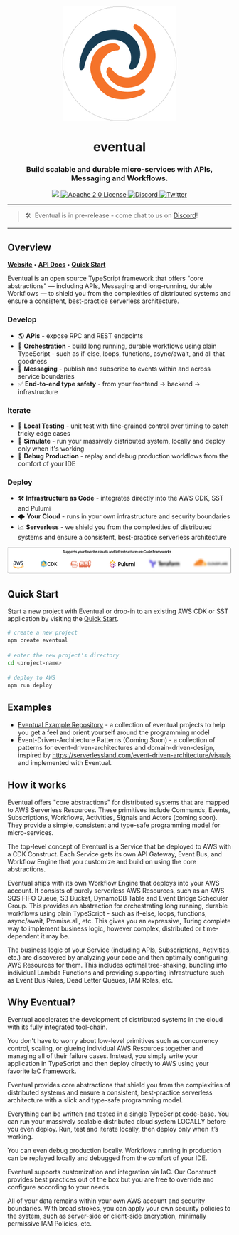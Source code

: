 <div align="center">
  <a href="https://eventual.net">
    <img src="assets/eventual-logo-white-bg-128px.svg" />
  </a>
  <br />
  <h1>eventual</h1>
  <h3>
  Build scalable and durable micro-services with APIs, Messaging and Workflows.
  </h3>
  
  
  <a href="https://badge.fury.io/js/@eventual%2Fcore.svg">
    <img src="https://badge.fury.io/js/@eventual%2Fcore.svg" />
  </a>
  <a href="https://github.com/eventual/eventual/blob/main/LICENSE">
    <img alt="Apache 2.0 License" src="https://img.shields.io/github/license/functionless/eventual" />
  </a>
  <a href="https://discord.gg/8hfnTn3QDT">
    <img alt="Discord" src="https://img.shields.io/discord/985291961885949973?color=7389D8&label&logo=discord&logoColor=ffffff" />
  </a>
  <a href="https://twitter.com/EventualCloud">
    <img alt="Twitter" src="https://img.shields.io/twitter/url.svg?label=%40EventualCloud&style=social&url=https%3A%2F%2Ftwitter.com%2FEventualCloud" />
  </a>
</div>

---

> 🛠&nbsp; Eventual is in pre-release - come chat to us on [Discord](https://discord.gg/8hfnTn3QDT)!

---

## Overview

**[Website](https://eventual.net/) • [API Docs](https://docs.eventual.net) • [Quick Start](https://docs.eventual.net/getting-started)**

Eventual is an open source TypeScript framework that offers "core abstractions" — including APIs, Messaging and long-running, durable Workflows — to shield you from the complexities of distributed systems and ensure a consistent, best-practice serverless architecture.

### Develop

- 🌎 **APIs** - expose RPC and REST endpoints
- 🚦 **Orchestration** - build long running, durable workflows using plain TypeScript - such as if-else, loops, functions, async/await, and all that goodness
- 💬 **Messaging** - publish and subscribe to events within and across service boundaries
- ✅ **End-to-end type safety** - from your frontend → backend → infrastructure

### Iterate

- 🧪 **Local Testing** - unit test with fine-grained control over timing to catch tricky edge cases
- 🤖 **Simulate** - run your massively distributed system, locally and deploy only when it's working
- 🐞 **Debug Production** - replay and debug production workflows from the comfort of your IDE

### Deploy

- 🛠 **Infrastructure as Code** - integrates directly into the AWS CDK, SST and Pulumi
- 🌩️ **Your Cloud** - runs in your own infrastructure and security boundaries
- 📈 **Serverless** - we shield you from the complexities of distributed systems and ensure a consistent, best-practice serverless architecture

<p align="center">
  <img src="assets/logo-banner.svg" height="60px"  />
</p>

## Quick Start

Start a new project with Eventual or drop-in to an existing AWS CDK or SST application by visiting the [Quick Start](https://docs.eventual.net/getting-started).

```sh
# create a new project
npm create eventual

# enter the new project's directory
cd <project-name>

# deploy to AWS
npm run deploy
```

## Examples

- [Eventual Example Repository](https://github.com/functionless/eventual-examples) - a collection of eventual projects to help you get a feel and orient yourself around the programming model
- Event-Driven-Architecture Patterns (Coming Soon) - a collection of patterns for event-driven-architectures and domain-driven-design, inspired by https://serverlessland.com/event-driven-architecture/visuals and implemented with Eventual.

## How it works

Eventual offers "core abstractions" for distributed systems that are mapped to AWS Serverless Resources. These primitives include Commands, Events, Subscriptions, Workflows, Activities, Signals and Actors (coming soon). They provide a simple, consistent and type-safe programming model for micro-services.

The top-level concept of Eventual is a Service that be deployed to AWS with a CDK Construct. Each Service gets its own API Gateway, Event Bus, and Workflow Engine that you customize and build on using the core abstractions.

Eventual ships with its own Workflow Engine that deploys into your AWS account. It consists of purely serverless AWS Resources, such as an AWS SQS FIFO Queue, S3 Bucket, DynamoDB Table and Event Bridge Scheduler Group. This provides an abstraction for orchestrating long running, durable workflows using plain TypeScript - such as if-else, loops, functions, async/await, Promise.all, etc. This gives you an expressive, Turing complete way to implement business logic, however complex, distributed or time-dependent it may be.

The business logic of your Service (including APIs, Subscriptions, Activities, etc.) are discovered by analyzing your code and then optimally configuring AWS Resources for them. This includes optimal tree-shaking, bundling into individual Lambda Functions and providing supporting infrastructure such as Event Bus Rules, Dead Letter Queues, IAM Roles, etc.

## Why Eventual?

Eventual accelerates the development of distributed systems in the cloud with its fully integrated tool-chain.

You don't have to worry about low-level primitives such as concurrency control, scaling, or glueing individual AWS Resources together and managing all of their failure cases. Instead, you simply write your application in TypeScript and then deploy directly to AWS using your favorite IaC framework.

Eventual provides core abstractions that shield you from the complexities of distributed systems and ensure a consistent, best-practice serverless architecture with a slick and type-safe programming model.

Everything can be written and tested in a single TypeScript code-base. You can run your massively scalable distributed cloud system LOCALLY before you even deploy. Run, test and iterate locally, then deploy only when it’s working.

You can even debug production locally. Workflows running in production can be replayed locally and debugged from the comfort of your IDE.

Eventual supports customization and integration via IaC. Our Construct provides best practices out of the box but you are free to override and configure according to your needs.

All of your data remains within your own AWS account and security boundaries. With broad strokes, you can apply your own security policies to the system, such as server-side or client-side encryption, minimally permissive IAM Policies, etc.
